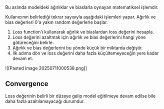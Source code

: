 Bu aslında modeldeki ağırlıklar ve biaslarla oynayan matematiksel işlemdir.

Kullanıcının belirlediği tekrar sayısıyla aşağıdaki işlemleri yapar. Ağırlık ve bias değerleri 0'a yakın random değerlerle başlar.

1. Loss function'ı kullanarak ağırlık ve biaslardan loss değerini hesapla.
2. Loss değerini azaltmak için ağırlık ve bias değerlerini hangi yöne götüreceğini belirle.
3. Ağırlık ve bias değerlerini bu yönde küçük bir miktarda değiştir.
4. İlk adıma dön ve loss değerini daha fazla küçültemeyeceğin yere kadar devam et.

![[Pasted image 20250711000538.png]]

## **Convergence**
Loss değerinin belirli bir düzeye gelip model eğitilmeye devam edilse bile daha fazla azaltılamayacağı durumdur.